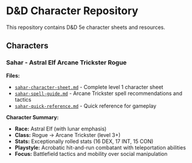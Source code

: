 # D&D Character Repository

This repository contains D&D 5e character sheets and resources.

## Characters

### Sahar - Astral Elf Arcane Trickster Rogue

**Files:**
- [`sahar-character-sheet.md`](sahar-character-sheet.md) - Complete level 1 character sheet
- [`sahar-spell-guide.md`](sahar-spell-guide.md) - Arcane Trickster spell recommendations and tactics  
- [`sahar-quick-reference.md`](sahar-quick-reference.md) - Quick reference for gameplay

**Character Summary:**
- **Race:** Astral Elf (with lunar emphasis)
- **Class:** Rogue → Arcane Trickster (level 3+)
- **Stats:** Exceptionally rolled stats (16 DEX, 17 INT, 15 CON)
- **Playstyle:** Acrobatic hit-and-run combatant with teleportation abilities
- **Focus:** Battlefield tactics and mobility over social manipulation
